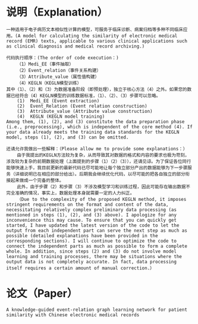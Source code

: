 # 说明（Explanation）
    一种适用于电子病历文本相似性计算的模型，可服务于临床诊断、病案归档等多种不同临床应用。(A model for calculating the similarity of electronic medical record (EMR) texts, applicable to various clinical applications such as clinical diagnosis and medical record archiving.)
    
    代码执行顺序：(The order of code execution：)
        （1）Medi_EE（事件抽取）
        （2）Event_relation（事件关系构建）
        （3）Attribute_value（属性值构建）
        （4）KEGLN（KEGLN模型训练）
    其中（1）、（2）和（3）为数据准备阶段（即预处理），独立于核心方法（4）之外。如果您的数据已经符合（4）KEGLN模型的训练数据标准，（1）、（2）、（3）步骤可以忽略。
        (1)  Medi_EE (Event extraction)
        (2)  Event_Relation (Event relation construction)
        (3)  Attribute_value (Attribute value construction)
        (4)  KEGLN (KEGLN model training)
    Among them, (1), (2), and (3) constitute the data preparation phase (i.e., preprocessing), which is independent of the core method (4). If your data already meets the training data standards for the KEGLN model, steps (1), (2), and (3) can be omitted.

    还请允许我做出一些解释：（Please allow me to provide some explanations：）
        由于我提出的KEGLN方法较为复杂，从而导致其对数据的格式和内容的要求也极为苛刻，涉及较为复杂的前期数据处理（上面提到的步骤（1）（2）（3）），还请见谅。为了保证各位同行能够快速上手，我目前更新的最新代码已尽可能地让每个独立部分产出的数据能够为下一步骤服务（详细说明已在相应的部分给出）。后期我会继续优化代码，以尽可能的把各自独立的部分衔接起来做成一个完备的整体。
        此外，由于步骤（2）和步骤（3）不涉及模型学习和训练过程，因此可能存在输出数据不完全准确的情况，事实上，数据处理本身就需要一定的人力纠正。
        （Due to the complexity of the proposed KEGLN method, it imposes stringent requirements on the format and content of the data, necessitating relatively complex preliminary data processing (as mentioned in steps (1), (2), and (3) above). I apologize for any inconvenience this may cause. To ensure that you can quickly get started, I have updated the latest version of the code to let the output from each independent part can serve the next step as much as possible (detailed explanations have been provided in the corresponding sections). I will continue to optimize the code to connect the independent parts as much as possible to form a complete whole. In addition, since steps (2) and (3) do not involve model learning and training processes, there may be situations where the output data is not completely accurate. In fact, data processing itself requires a certain amount of manual correction.）

# 论文（Paper）
    A knowledge-guided event-relation graph learning network for patient similarity with Chinese electronic medical records